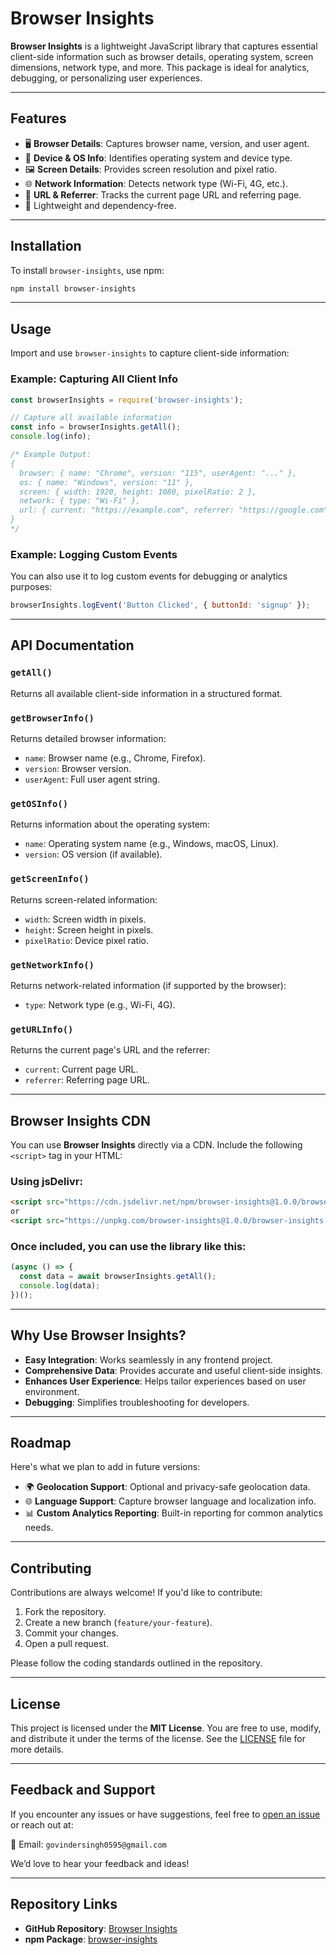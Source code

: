 
# Browser Insights

**Browser Insights** is a lightweight JavaScript library that captures essential client-side information such as browser details, operating system, screen dimensions, network type, and more. This package is ideal for analytics, debugging, or personalizing user experiences.

---

## Features

- 🖥️ **Browser Details**: Captures browser name, version, and user agent.
- 📱 **Device & OS Info**: Identifies operating system and device type.
- 🖼️ **Screen Details**: Provides screen resolution and pixel ratio.
- 🌐 **Network Information**: Detects network type (Wi-Fi, 4G, etc.).
- 🔗 **URL & Referrer**: Tracks the current page URL and referring page.
- 🚀 Lightweight and dependency-free.

---

## Installation

To install `browser-insights`, use npm:

```bash
npm install browser-insights
```

---

## Usage

Import and use `browser-insights` to capture client-side information:

### Example: Capturing All Client Info
```javascript
const browserInsights = require('browser-insights');

// Capture all available information
const info = browserInsights.getAll();
console.log(info);

/* Example Output:
{
  browser: { name: "Chrome", version: "115", userAgent: "..." },
  os: { name: "Windows", version: "11" },
  screen: { width: 1920, height: 1080, pixelRatio: 2 },
  network: { type: "Wi-Fi" },
  url: { current: "https://example.com", referrer: "https://google.com" }
}
*/
```

### Example: Logging Custom Events
You can also use it to log custom events for debugging or analytics purposes:

```javascript
browserInsights.logEvent('Button Clicked', { buttonId: 'signup' });
```

---

## API Documentation

### `getAll()`
Returns all available client-side information in a structured format.

### `getBrowserInfo()`
Returns detailed browser information:
- `name`: Browser name (e.g., Chrome, Firefox).
- `version`: Browser version.
- `userAgent`: Full user agent string.

### `getOSInfo()`
Returns information about the operating system:
- `name`: Operating system name (e.g., Windows, macOS, Linux).
- `version`: OS version (if available).

### `getScreenInfo()`
Returns screen-related information:
- `width`: Screen width in pixels.
- `height`: Screen height in pixels.
- `pixelRatio`: Device pixel ratio.

### `getNetworkInfo()`
Returns network-related information (if supported by the browser):
- `type`: Network type (e.g., Wi-Fi, 4G).

### `getURLInfo()`
Returns the current page's URL and the referrer:
- `current`: Current page URL.
- `referrer`: Referring page URL.

---

## Browser Insights CDN

You can use **Browser Insights** directly via a CDN. Include the following `<script>` tag in your HTML:

### Using jsDelivr:

```html
<script src="https://cdn.jsdelivr.net/npm/browser-insights@1.0.0/browser-insights.min.js"></script>
or
<script src="https://unpkg.com/browser-insights@1.0.0/browser-insights.min.js"></script>
```

### Once included, you can use the library like this:

```javascript
(async () => {
  const data = await browserInsights.getAll();
  console.log(data);
})();
```

---

## Why Use Browser Insights?

- **Easy Integration**: Works seamlessly in any frontend project.
- **Comprehensive Data**: Provides accurate and useful client-side insights.
- **Enhances User Experience**: Helps tailor experiences based on user environment.
- **Debugging**: Simplifies troubleshooting for developers.

---

## Roadmap

Here's what we plan to add in future versions:
- 🌍 **Geolocation Support**: Optional and privacy-safe geolocation data.
- 🌐 **Language Support**: Capture browser language and localization info.
- 📊 **Custom Analytics Reporting**: Built-in reporting for common analytics needs.

---

## Contributing

Contributions are always welcome! If you'd like to contribute:

1. Fork the repository.
2. Create a new branch (`feature/your-feature`).
3. Commit your changes.
4. Open a pull request.

Please follow the coding standards outlined in the repository.

---

## License

This project is licensed under the **MIT License**. You are free to use, modify, and distribute it under the terms of the license. See the [LICENSE](LICENSE) file for more details.

---

## Feedback and Support

If you encounter any issues or have suggestions, feel free to [open an issue](https://github.com/govindersingh/browser-insights/issues) or reach out at:

📧 Email: `govindersingh0595@gmail.com`

We’d love to hear your feedback and ideas!

---

## Repository Links

- **GitHub Repository**: [Browser Insights](https://github.com/govindersingh/browser-insights)
- **npm Package**: [browser-insights](https://www.npmjs.com/package/browser-insights)
